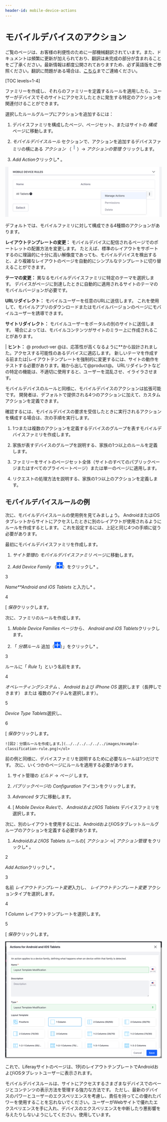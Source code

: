 ```yaml
---
header-id: mobile-device-actions
---
```


# モバイルデバイスのアクション

<p class="alert alert-info"><span class="wysiwyg-color-blue120">ご覧のページは、お客様の利便性のために一部機械翻訳されています。また、ドキュメントは頻繁に更新が加えられており、翻訳は未完成の部分が含まれることをご了承ください。最新情報は都度公開されておりますため、必ず英語版をご参照ください。翻訳に問題がある場合は、<a href="mailto:support-content-jp@liferay.com">こちら</a>までご連絡ください。</span></p>

[TOC levels=1-4]

ファミリーを作成し、それらのファミリーを定義するルールを適用したら、ユーザーがデバイスでそのサイトにアクセスしたときに発生する特定のアクションを関連付けることができます。

選択したルールグループにアクションを追加するには：

1.  デバイスファミリを構成したページ、ページセット、またはサイトの *構成* ページに移動します。

2.  *モバイルデバイスルール* セクションで、アクションを追加するデバイスファミリの横にある *アクション* （![Actions](../../../../../../images/icon-actions.png)）→ *アクションの管理* クリックします。

3.  *Add Action*クリックし* 。</p></li> </ol>

![図1：[アクションの管理]ページへのアクセス。](../../../../../../images/manage-mobile-actions.png)

デフォルトでは、モバイルファミリに対して構成できる4種類のアクションがあります。

**レイアウトテンプレートの変更：** モバイルデバイスに配信されるページでのポートレットの配置方法を変更します。 たとえば、標準のレイアウトをサポートするのに理論的に十分に高い解像度であっても、モバイルデバイスを検出すると、より複雑なレイアウトのページを自動的にシンプルなテンプレートに切り替えることができます。

**テーマの変更：** 異なるモバイルデバイスファミリに特定のテーマを選択します。 デバイスがページに到達したときに自動的に適用されるサイトのテーマのモバイルバージョンが必要です。

**URLリダイレクト：** モバイルユーザーを任意のURLに送信します。 これを使用して、モバイルアプリのダウンロードまたはモバイルバージョンのページにモバイルユーザーを誘導できます。

**サイトリダイレクト：** モバイルユーザーをポータルの別のサイトに送信します。 場合によっては、モバイルコンテンツがサイトのミラー上に作成されることがあります。

| **ヒント：** @ product-ver @は、応答性が高くなるように**から設計されました。アクセスする可能性のあるデバイスに適応します。 新しいテーマを作成する前または|レイアウトテンプレートを強制的に変更するには、サイトの動作をテストする必要があります。箱から出して@product@。 URLリダイレクトなどの特定の機能は、不適切に使用すると、ユーザーを混乱させ、イライラさせます。</p>

モバイルデバイスのルールと同様に、モバイルデバイスのアクションは拡張可能です。 開発者は、デフォルトで提供される4つのアクションに加えて、カスタムアクションを定義できます。

確認するには、モバイルデバイスの要求を受信したときに実行されるアクションを構成する場合は、次の手順を実行します。

1.  1つまたは複数のアクションを定義するデバイスのグループを表すモバイルデバイスファミリを作成します。

2.  家族が表すデバイスのグループを説明する、家族の1つ以上のルールを定義します。

3.  ファミリーをサイトのページセット全体（サイトのすべてのパブリックページまたはすべてのプライベートページ）または単一のページに適用します。

4.  リクエストの処理方法を説明する、家族の1つ以上のアクションを定義します。

## モバイルデバイスルールの例

次に、モバイルデバイスルールの使用例を見てみましょう。 AndroidまたはiOSタブレットからサイトにアクセスしたときに別のレイアウトが使用されるようにルールを作成するとします。 これを設定するには、上記と同じ4つの手順に従う必要があります。

最初にモバイルデバイスファミリを作成します。

1.  *サイト管理*の *モバイルデバイスファミリ* ページに移動します。

2.  *Add Device Family* （![Add Device Family](../../../../../../images/icon-add.png)）をクリックし* 。</p></li>

3

*Name**Android and iOS Tablets* と入力し* 。</p></li>

4

[ *保存*クリックします。</ol>

次に、ファミリのルールを作成します。

1.  *Mobile Device Families* ページから、 *Android and iOS Tablets*クリックします。

2.  「 *分類ルール* 追加（![Add Classification Rule](../../../../../../images/icon-add.png)）」をクリックし* 。</p></li>

3

ルールに「 *Rule 1*」という名前を</em>ます。

4

*オペレーティングシステム* 、 *Android* および *iPhone OS* 選択します（長押しできます） <CTRL> または <CMD> 複数のアイテムを選択します）。

5

*Device Type* *Tablets*選択し、

6

[ *保存*クリックします。

    ![図2：分類ルールを作成します。](../../../../../../images/example-classification-rule.png)</ol>

前の例と同様に、デバイスファミリを説明するために必要なルールは1つだけです。 次に、いくつかのページにルールを適用する必要があります。

1.  サイト管理の *ビルド* → *ページ* します。

2.  *パブリックページ*の *Configuration* アイコンをクリックします。

3.  *Advanced* タブに移動します。

4.  [ *Mobile Device Rules*で、 *AndroidおよびiOS Tablets* デバイスファミリを選択します。

次に、別のレイアウトを使用するには、AndroidおよびiOSタブレットルールグループのアクションを定義する必要があります。

1.  *AndroidおよびiOS Tablets* ルールの[ *アクション* →[ *アクション管理* をクリックし* 。</p></li>

2

*Add Action*クリックし* 。</p></li>

3

名前 *レイアウトテンプレート変更*入力し、 *レイアウトテンプレート変更* アクションタイプを選択します。

4

*1 Column* レイアウトテンプレートを選択します。

5

[ *保存*クリックします。</ol>

![図3：AndroidおよびiOSタブレット用のアクションを作成します。](../../../../../../images/example-mobile-action.png)

これで、Liferayサイトのページは、1列のレイアウトテンプレートでAndroidおよびiOSタブレットユーザーに表示されます。

モバイルデバイスルールは、サイトにアクセスするさまざまなデバイスでのページとコンテンツの表示方法を管理する強力な方法です。 ただし、最新のデバイスのパワーとユーザーのエクスペリエンスを考慮し、責任を持ってこの優れたパワーを使用することを忘れないでください。ユーザーがWebサイトで優れたエクスペリエンスを手に入れ、デバイスのエクスペリエンスを中断したり悪影響を与えたりしないようにしてください。使用しています。
